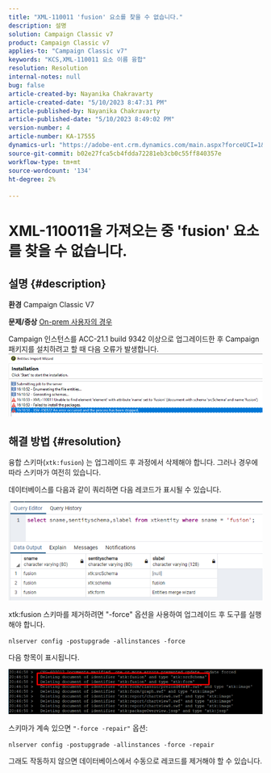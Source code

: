 ```yaml
---
title: "XML-110011 'fusion' 요소를 찾을 수 없습니다."
description: 설명
solution: Campaign Classic v7
product: Campaign Classic v7
applies-to: "Campaign Classic v7"
keywords: "KCS,XML-110011 요소 이름 융합"
resolution: Resolution
internal-notes: null
bug: false
article-created-by: Nayanika Chakravarty
article-created-date: "5/10/2023 8:47:31 PM"
article-published-by: Nayanika Chakravarty
article-published-date: "5/10/2023 8:49:02 PM"
version-number: 4
article-number: KA-17555
dynamics-url: "https://adobe-ent.crm.dynamics.com/main.aspx?forceUCI=1&pagetype=entityrecord&etn=knowledgearticle&id=bfce3ce1-73ef-ed11-8849-6045bd006239"
source-git-commit: b02e27fca5cb4fdda72281eb3cb0c55ff840357e
workflow-type: tm+mt
source-wordcount: '134'
ht-degree: 2%

---
```


# XML-110011을 가져오는 중 &#39;fusion&#39; 요소를 찾을 수 없습니다.

## 설명 {#description}

<b>환경</b>
Campaign Classic V7


<b>문제/증상</b>
<u>On-prem 사용자의 경우</u>

Campaign 인스턴스를 ACC-21.1 build 9342 이상으로 업그레이드한 후 Campaign 패키지를 설치하려고 할 때 다음 오류가 발생합니다.
<br>![](assets/___c0ce3ce1-73ef-ed11-8849-6045bd006239___.png)

## 해결 방법 {#resolution}


융합 스키마(`xtk:fusion`) 는 업그레이드 후 과정에서 삭제해야 합니다. 그러나 경우에 따라 스키마가 여전히 있습니다.

데이터베이스를 다음과 같이 쿼리하면 다음 레코드가 표시될 수 있습니다.

![](assets/5cf5ba8b-f838-ec11-b6e6-000d3a348885.png)

xtk:fusion 스키마를 제거하려면 &quot;-force&quot; 옵션을 사용하여 업그레이드 후 도구를 실행해야 합니다.

`nlserver config -postupgrade -allinstances -force`

다음 항목이 표시됩니다.

![](assets/406e7298-f938-ec11-b6e6-000d3a348885.png)

스키마가 계속 있으면 `"-force -repair"` 옵션:

`nlserver config -postupgrade -allinstances -force -repair`

그래도 작동하지 않으면 데이터베이스에서 수동으로 레코드를 제거해야 할 수 있습니다.
